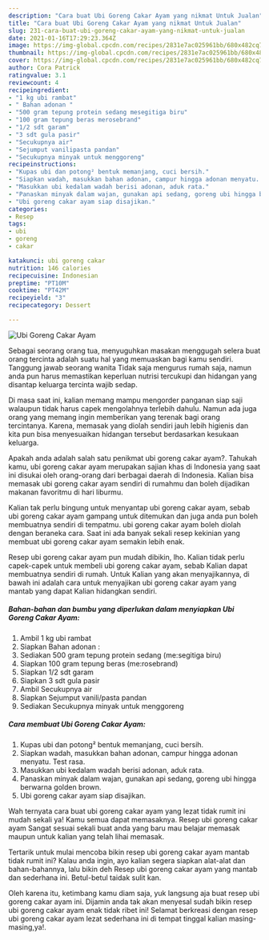 ```yaml
---
description: "Cara buat Ubi Goreng Cakar Ayam yang nikmat Untuk Jualan"
title: "Cara buat Ubi Goreng Cakar Ayam yang nikmat Untuk Jualan"
slug: 231-cara-buat-ubi-goreng-cakar-ayam-yang-nikmat-untuk-jualan
date: 2021-01-16T17:29:23.364Z
image: https://img-global.cpcdn.com/recipes/2831e7ac025961bb/680x482cq70/ubi-goreng-cakar-ayam-foto-resep-utama.jpg
thumbnail: https://img-global.cpcdn.com/recipes/2831e7ac025961bb/680x482cq70/ubi-goreng-cakar-ayam-foto-resep-utama.jpg
cover: https://img-global.cpcdn.com/recipes/2831e7ac025961bb/680x482cq70/ubi-goreng-cakar-ayam-foto-resep-utama.jpg
author: Cora Patrick
ratingvalue: 3.1
reviewcount: 4
recipeingredient:
- "1 kg ubi rambat"
- " Bahan adonan "
- "500 gram tepung protein sedang mesegitiga biru"
- "100 gram tepung beras merosebrand"
- "1/2 sdt garam"
- "3 sdt gula pasir"
- "Secukupnya air"
- "Sejumput vanilipasta pandan"
- "Secukupnya minyak untuk menggoreng"
recipeinstructions:
- "Kupas ubi dan potong² bentuk memanjang, cuci bersih."
- "Siapkan wadah, masukkan bahan adonan, campur hingga adonan menyatu. Test rasa."
- "Masukkan ubi kedalam wadah berisi adonan, aduk rata."
- "Panaskan minyak dalam wajan, gunakan api sedang, goreng ubi hingga berwarna golden brown."
- "Ubi goreng cakar ayam siap disajikan."
categories:
- Resep
tags:
- ubi
- goreng
- cakar

katakunci: ubi goreng cakar 
nutrition: 146 calories
recipecuisine: Indonesian
preptime: "PT10M"
cooktime: "PT42M"
recipeyield: "3"
recipecategory: Dessert

---
```



![Ubi Goreng Cakar Ayam](https://img-global.cpcdn.com/recipes/2831e7ac025961bb/680x482cq70/ubi-goreng-cakar-ayam-foto-resep-utama.jpg)

Sebagai seorang orang tua, menyuguhkan masakan menggugah selera buat orang tercinta adalah suatu hal yang memuaskan bagi kamu sendiri. Tanggung jawab seorang  wanita Tidak saja mengurus rumah saja, namun anda pun harus memastikan keperluan nutrisi tercukupi dan hidangan yang disantap keluarga tercinta wajib sedap.

Di masa  saat ini, kalian memang mampu mengorder panganan siap saji walaupun tidak harus capek mengolahnya terlebih dahulu. Namun ada juga orang yang memang ingin memberikan yang terenak bagi orang tercintanya. Karena, memasak yang diolah sendiri jauh lebih higienis dan kita pun bisa menyesuaikan hidangan tersebut berdasarkan kesukaan keluarga. 



Apakah anda adalah salah satu penikmat ubi goreng cakar ayam?. Tahukah kamu, ubi goreng cakar ayam merupakan sajian khas di Indonesia yang saat ini disukai oleh orang-orang dari berbagai daerah di Indonesia. Kalian bisa memasak ubi goreng cakar ayam sendiri di rumahmu dan boleh dijadikan makanan favoritmu di hari liburmu.

Kalian tak perlu bingung untuk menyantap ubi goreng cakar ayam, sebab ubi goreng cakar ayam gampang untuk ditemukan dan juga anda pun boleh membuatnya sendiri di tempatmu. ubi goreng cakar ayam boleh diolah dengan beraneka cara. Saat ini ada banyak sekali resep kekinian yang membuat ubi goreng cakar ayam semakin lebih enak.

Resep ubi goreng cakar ayam pun mudah dibikin, lho. Kalian tidak perlu capek-capek untuk membeli ubi goreng cakar ayam, sebab Kalian dapat membuatnya sendiri di rumah. Untuk Kalian yang akan menyajikannya, di bawah ini adalah cara untuk menyajikan ubi goreng cakar ayam yang mantab yang dapat Kalian hidangkan sendiri.

<!--inarticleads1-->

##### Bahan-bahan dan bumbu yang diperlukan dalam menyiapkan Ubi Goreng Cakar Ayam:

1. Ambil 1 kg ubi rambat
1. Siapkan  Bahan adonan :
1. Sediakan 500 gram tepung protein sedang (me:segitiga biru)
1. Siapkan 100 gram tepung beras (me:rosebrand)
1. Siapkan 1/2 sdt garam
1. Siapkan 3 sdt gula pasir
1. Ambil Secukupnya air
1. Siapkan Sejumput vanili/pasta pandan
1. Sediakan Secukupnya minyak untuk menggoreng




<!--inarticleads2-->

##### Cara membuat Ubi Goreng Cakar Ayam:

1. Kupas ubi dan potong² bentuk memanjang, cuci bersih.
1. Siapkan wadah, masukkan bahan adonan, campur hingga adonan menyatu. Test rasa.
1. Masukkan ubi kedalam wadah berisi adonan, aduk rata.
1. Panaskan minyak dalam wajan, gunakan api sedang, goreng ubi hingga berwarna golden brown.
1. Ubi goreng cakar ayam siap disajikan.




Wah ternyata cara buat ubi goreng cakar ayam yang lezat tidak rumit ini mudah sekali ya! Kamu semua dapat memasaknya. Resep ubi goreng cakar ayam Sangat sesuai sekali buat anda yang baru mau belajar memasak maupun untuk kalian yang telah lihai memasak.

Tertarik untuk mulai mencoba bikin resep ubi goreng cakar ayam mantab tidak rumit ini? Kalau anda ingin, ayo kalian segera siapkan alat-alat dan bahan-bahannya, lalu bikin deh Resep ubi goreng cakar ayam yang mantab dan sederhana ini. Betul-betul taidak sulit kan. 

Oleh karena itu, ketimbang kamu diam saja, yuk langsung aja buat resep ubi goreng cakar ayam ini. Dijamin anda tak akan menyesal sudah bikin resep ubi goreng cakar ayam enak tidak ribet ini! Selamat berkreasi dengan resep ubi goreng cakar ayam lezat sederhana ini di tempat tinggal kalian masing-masing,ya!.

